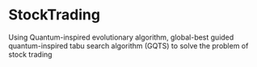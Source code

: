 # StockTrading
Using Quantum-inspired  evolutionary algorithm,  global-best guided quantum-inspired tabu search algorithm (GQTS) to solve the problem of stock trading

